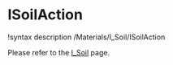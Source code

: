 # ISoilAction

!syntax description /Materials/I_Soil/ISoilAction

Please refer to the [I_Soil](I_Soil/index.md) page.
